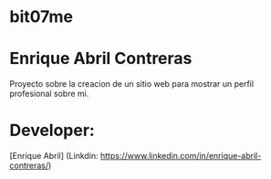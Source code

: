 # bit07me
# Enrique Abril Contreras 
Proyecto sobre la creacion de un sitio web para mostrar un perfil profesional sobre mi.

# Developer:
[Enrique Abril] (Linkdin: https://www.linkedin.com/in/enrique-abril-contreras/)
